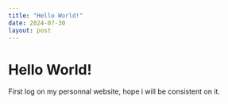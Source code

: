 ```yaml
---
title: "Hello World!"
date: 2024-07-30
layout: post
---
```


# Hello World!

First log on my personnal website, hope i will be consistent on it.

